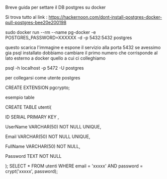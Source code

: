 Breve guida per settare il DB postgres su docker 

Si trova tutto al link : https://hackernoon.com/dont-install-postgres-docker-pull-postgres-bee20e200198





sudo docker run --rm   --name pg-docker -e POSTGRES_PASSWORD=XXXXXX -d -p 5432:5432  postgres



questo scarica l'immagine e espone il servizio alla porta 5432 se avessimo gia psql installato dobbiamo cambiare il primo numero che corrisponde al lato esterno a docker quello a cui ci colleghiamo



psql -h localhost -p 5472 -U postgres 

per collegarsi come utente postgres 

CREATE EXTENSION pgcrypto;


esempio table

CREATE TABLE utenti(

   ID SERIAL PRIMARY KEY   ,

   UserName           VARCHAR(50)    NOT NULL UNIQUE,

   Email           VARCHAR(50)    NOT NULL UNIQUE,

   FullName           VARCHAR(50)    NOT NULL,

   Password           TEXT    NOT NULL

);
SELECT *
  FROM utenti
 WHERE email = 'xxxxx' 
   AND password = crypt('xxxxx', password);